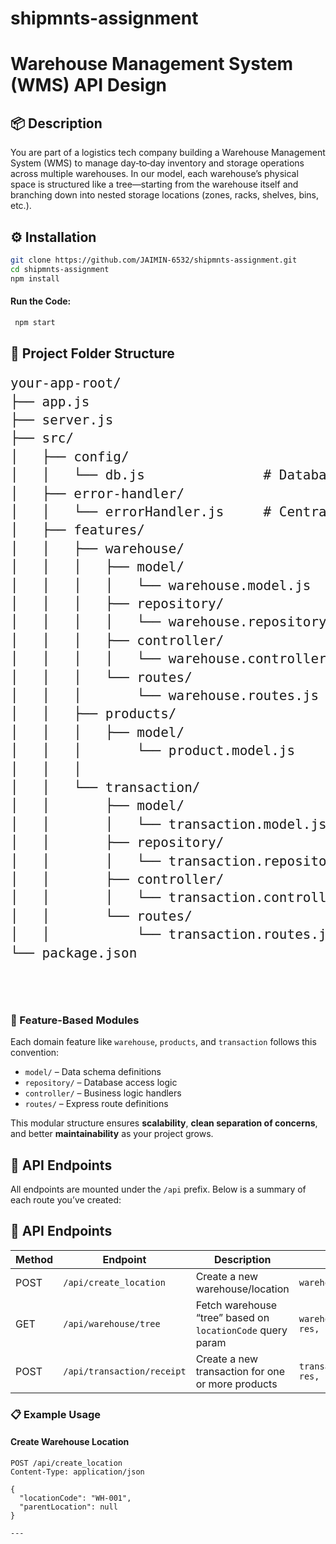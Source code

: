 ﻿# shipmnts-assignment

# Warehouse Management System (WMS) API Design

## 📦 Description
You are part of a logistics tech company building a Warehouse Management System (WMS) to manage day‑to‑day inventory and storage operations across multiple warehouses. In our model, each warehouse’s physical space is structured like a tree—starting from the warehouse itself and branching down into nested storage locations (zones, racks, shelves, bins, etc.).


## ⚙️ Installation

```bash
git clone https://github.com/JAIMIN-6532/shipmnts-assignment.git
cd shipmnts-assignment
npm install

```

#### Run the Code: 
```bash 
 npm start
```

## 📁 Project Folder Structure

<div style="font-size:1.5em; line-height:1.4em;">
  <pre>
your-app-root/
├── app.js
├── server.js
├── src/
│   ├── config/
│   │   └── db.js               # Database config
│   ├── error-handler/
│   │   └── errorHandler.js     # Centralized error handling
│   ├── features/
│   │   ├── warehouse/
│   │   │   ├── model/
│   │   │   │   └── warehouse.model.js
│   │   │   ├── repository/
│   │   │   │   └── warehouse.repository.js
│   │   │   ├── controller/
│   │   │   │   └── warehouse.controller.js
│   │   │   └── routes/
│   │   │       └── warehouse.routes.js
│   │   ├── products/
│   │   │   ├── model/
│   │   │       └── product.model.js
│   │   │       
│   │   └── transaction/
│   │       ├── model/
│   │       │   └── transaction.model.js
│   │       ├── repository/
│   │       │   └── transaction.repository.js
│   │       ├── controller/
│   │       │   └── transaction.controller.js
│   │       └── routes/
│   │           └── transaction.routes.js
└── package.json

  </pre>
</div>


### 🧩 Feature-Based Modules
Each domain feature like `warehouse`, `products`, and `transaction` follows this convention:

- `model/` – Data schema definitions
- `repository/` – Database access logic
- `controller/` – Business logic handlers
- `routes/` – Express route definitions

This modular structure ensures **scalability**, **clean separation of concerns**, and better **maintainability** as your project grows.

## 🚀 API Endpoints

All endpoints are mounted under the `/api` prefix. Below is a summary of each route you’ve created:
## 📡 API Endpoints

| Method | Endpoint                     | Description                                                  | Controller Method                                               | Repository Method                                                 |
|--------|------------------------------|--------------------------------------------------------------|------------------------------------------------------------------|------------------------------------------------------------------|
| POST   | `/api/create_location`       | Create a new warehouse/location                              | `warehouseController.createWarehouse(req, res, next)`           | `warehouseRepository.createWarehouse(data)`                     |
| GET    | `/api/warehouse/tree`        | Fetch warehouse “tree” based on `locationCode` query param   | `warehouseController.getWarehouseByLocationCode(req, res, next)`| `warehouseRepository.getWarehouseByLocationCode(locationCode)`  |
| POST   | `/api/transaction/receipt`   | Create a new transaction for one or more products            | `transactionController.createTransactionForProducts(req, res, next)` | `transactionRepository.createTransactionForProducts(data)`       |


### 📋 Example Usage

#### Create Warehouse Location
```http
POST /api/create_location
Content-Type: application/json

{
  "locationCode": "WH-001",
  "parentLocation": null
}

---

